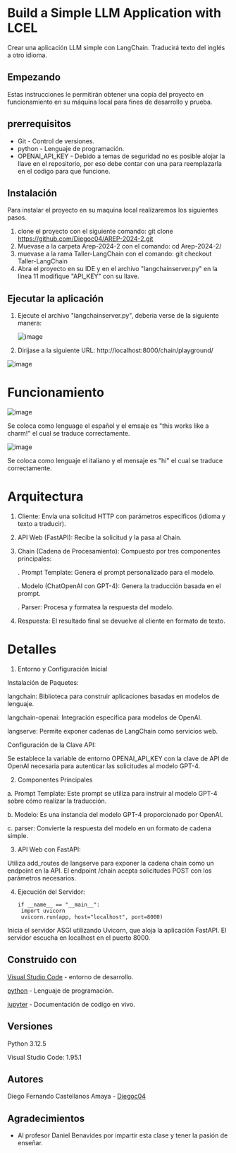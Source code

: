 # Build a Simple LLM Application with LCEL
Crear una aplicación LLM simple con LangChain. Traducirá texto del inglés a otro idioma.

## Empezando
Estas instrucciones le permitirán obtener una copia del proyecto en funcionamiento en su máquina local para fines de desarrollo y prueba.

## prerrequisitos
* Git - Control de versiones.
* python - Lenguaje de programación.
* OPENAI_API_KEY - Debido a temas de seguridad no es posible alojar la llave en el repositorio, por eso debe contar con una para reemplazarla en el codigo para que funcione.

## Instalación 
Para instalar el proyecto en su maquina local realizaremos los siguientes pasos.

1. clone el proyecto con el siguiente comando: git clone https://github.com/Diegoc04/AREP-2024-2.git
2. Muevase a la carpeta Arep-2024-2 con el comando: cd Arep-2024-2/
3. muevase a la rama Taller-LangChain con el comando: git checkout Taller-LangChain
4. Abra el proyecto en su IDE y en el archivo "langchainserver.py" en la linea 11 modifique "API_KEY" con su llave.

## Ejecutar la aplicación
1. Ejecute el archivo "langchainserver.py", deberia verse de la siguiente manera:

   ![image](https://github.com/user-attachments/assets/48fca4ae-0de8-4106-b8e6-0eeebb519c7f)

3. Dirijase a la siguiente URL: http://localhost:8000/chain/playground/

![image](https://github.com/user-attachments/assets/b4d01deb-3a7b-43df-9a7b-be456471903f)

# Funcionamiento

![image](https://github.com/user-attachments/assets/bb14c217-4822-49f2-b45a-a647c4da3cd2)

Se coloca como lenguage el español y el emsaje es "this works like a charm!" el cual se traduce correctamente.

![image](https://github.com/user-attachments/assets/9d45eeec-5110-41ba-8fb5-f78008827408)

Se coloca como lenguaje el italiano y el mensaje es "hi" el cual se traduce correctamente.

# Arquitectura 

1. Cliente: Envía una solicitud HTTP con parámetros específicos (idioma y texto a traducir).
2. API Web (FastAPI): Recibe la solicitud y la pasa al Chain.
3. Chain (Cadena de Procesamiento): Compuesto por tres componentes principales:
   
   . Prompt Template: Genera el prompt personalizado para el modelo.
      
   . Modelo (ChatOpenAI con GPT-4): Genera la traducción basada en el prompt.
      
   . Parser: Procesa y formatea la respuesta del modelo.

4. Respuesta: El resultado final se devuelve al cliente en formato de texto.

# Detalles

1. Entorno y Configuración Inicial

Instalación de Paquetes:

langchain: Biblioteca para construir aplicaciones basadas en modelos de lenguaje.
       
langchain-openai: Integración específica para modelos de OpenAI.  
        
langserve: Permite exponer cadenas de LangChain como servicios web.
  

Configuración de la Clave API:

Se establece la variable de entorno OPENAI_API_KEY con la clave de API de OpenAI necesaria para autenticar las solicitudes al modelo GPT-4.

2. Componentes Principales
   
a. Prompt Template: Este prompt se utiliza para instruir al modelo GPT-4 sobre cómo realizar la traducción.

b. Modelo: Es una instancia del modelo GPT-4 proporcionado por OpenAI.

c. parser: Convierte la respuesta del modelo en un formato de cadena simple.

3. API Web con FastAPI:
   
Utiliza add_routes de langserve para exponer la cadena chain como un endpoint en la API. El endpoint /chain acepta solicitudes POST con los parámetros necesarios.

4. Ejecución del Servidor:

       if __name__ == "__main__":
        import uvicorn
        uvicorn.run(app, host="localhost", port=8000)

Inicia el servidor ASGI utilizando Uvicorn, que aloja la aplicación FastAPI. El servidor escucha en localhost en el puerto 8000.

## Construido con
[Visual Studio Code]([https://netbeans.apache.org/front/main/download/nb22/](https://code.visualstudio.com/)) - entorno de desarrollo.


[python]([https://www.java.com/es/](https://www.python.org/)) - Lenguaje de programación.

[jupyter]([https://www.docker.com/](https://jupyter.org/)) - Documentación de codigo en vivo.

## Versiones 
Python 3.12.5

Visual Studio Code: 1.95.1

## Autores
Diego Fernando Castellanos Amaya - [Diegoc04](https://github.com/Diegoc04)

## Agradecimientos
* Al profesor Daniel Benavides por impartir esta clase y tener la pasión de enseñar.


